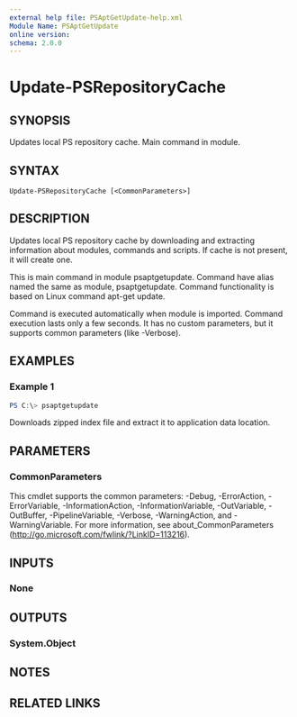 ```yaml
---
external help file: PSAptGetUpdate-help.xml
Module Name: PSAptGetUpdate
online version:
schema: 2.0.0
---
```


# Update-PSRepositoryCache

## SYNOPSIS
Updates local PS repository cache. Main command in module.

## SYNTAX

```
Update-PSRepositoryCache [<CommonParameters>]
```

## DESCRIPTION

Updates local PS repository cache by downloading and extracting information about modules, commands and scripts.
If cache is not present, it will create one.

This is main command in module psaptgetupdate.
Command have alias named the same as module, psaptgetupdate.
Command functionality is based on Linux command apt-get update.

Command is executed automatically when module is imported.
Command execution lasts only a few seconds.
It has no custom parameters, but it supports common parameters (like -Verbose).

## EXAMPLES

### Example 1

```powershell
PS C:\> psaptgetupdate
```

Downloads zipped index file and extract it to application data location.

## PARAMETERS

### CommonParameters
This cmdlet supports the common parameters: -Debug, -ErrorAction, -ErrorVariable, -InformationAction, -InformationVariable, -OutVariable, -OutBuffer, -PipelineVariable, -Verbose, -WarningAction, and -WarningVariable. For more information, see about_CommonParameters (http://go.microsoft.com/fwlink/?LinkID=113216).

## INPUTS

### None

## OUTPUTS

### System.Object

## NOTES

## RELATED LINKS
